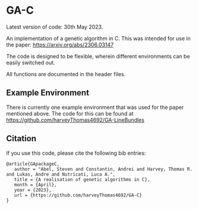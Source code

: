 # GA-C
Latest version of code: 30th May 2023.

An implementation of a genetic algorithm in C. This was intended for use in the paper: https://arxiv.org/abs/2306.03147

The code is designed to be flexible, wherein different environments can be easily switched out.

All functions are documented in the header files.

## Example Environment
There is currently one example environment that was used for the paper mentioned above. The code for this can be found at https://github.com/harveyThomas4692/GA-LineBundles

## Citation
If you use this code, please cite the following bib entries:

```
@article{GApackageC,
   author = "Abel, Steven and Constantin, Andrei and Harvey, Thomas R. and Lukas, Andre and Nutricati, Luca A.",
   title = {A realisation of genetic algorithms in C},   
   month = {April},
   year = {2023},
   url = {https://github.com/harveyThomas4692/GA-C}
}
```
